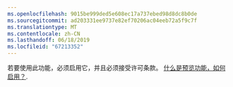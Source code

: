 ```yaml
---
ms.openlocfilehash: 9015be999ded5e608ec17a737ebed98d8dc8b0de
ms.sourcegitcommit: ad203331ee9737e82ef70206ac04eeb72a5f9c7f
ms.translationtype: MT
ms.contentlocale: zh-CN
ms.lasthandoff: 06/18/2019
ms.locfileid: "67213352"
---
```

若要使用此功能，必须启用它，并且必须接受许可条款。 [什么是预览功能，如何启用？](../admin/what-are-preview-features-how-do-i-enable-them.md).